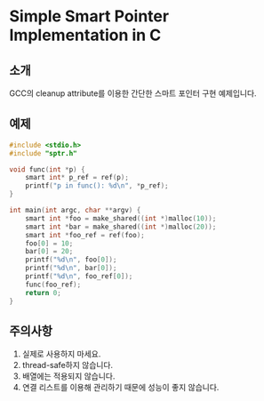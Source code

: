 # Simple Smart Pointer Implementation in C

## 소개
GCC의 cleanup attribute를 이용한 간단한 스마트 포인터 구현 예제입니다.

## 예제

``` c 
#include <stdio.h>
#include "sptr.h"

void func(int *p) {
    smart int* p_ref = ref(p);
    printf("p in func(): %d\n", *p_ref);
}

int main(int argc, char **argv) {
    smart int *foo = make_shared((int *)malloc(10));
    smart int *bar = make_shared((int *)malloc(20));
    smart int *foo_ref = ref(foo);
    foo[0] = 10;
    bar[0] = 20;
    printf("%d\n", foo[0]);
    printf("%d\n", bar[0]);
    printf("%d\n", foo_ref[0]);
    func(foo_ref);
    return 0;
}
```

## 주의사항
1. 실제로 사용하지 마세요.
2. thread-safe하지 않습니다.
3. 배열에는 적용되지 않습니다.
4. 연결 리스트를 이용해 관리하기 때문에 성능이 좋지 않습니다.